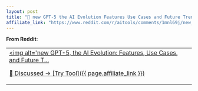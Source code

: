 ```yaml
---
layout: post
title: "🚀 new GPT-5 the AI Evolution Features Use Cases and Future Trends 2025"
affiliate_link: "https://www.reddit.com/r/aitools/comments/1mnl69j/new_gpt5_the_ai_evolution_features_use_cases_and/?ref=autoverse&utm_source=autoverse"
---
```


**From Reddit**:  
*<table> <tr><td> <a href='https://www.reddit.com/r/aitools/comments/1mnl69j/new_gpt5_the_ai_evolution_features_use_cases_and/'> <img alt='new GPT-5, the AI Evolution: Features, Use Cases, and Future T...*

💬 Discussed → [Try Tool]({{ page.affiliate_link }})  

